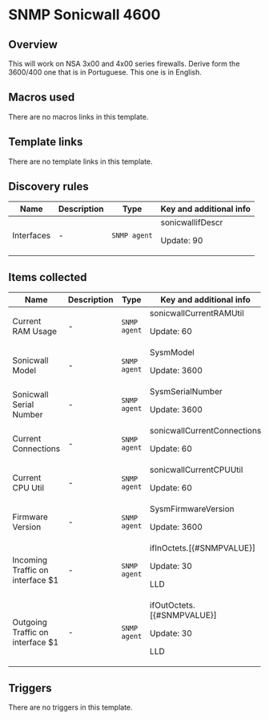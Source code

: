 # SNMP Sonicwall 4600

## Overview

This will work on NSA 3x00 and 4x00 series firewalls. Derive form the 3600/400 one that is in Portuguese. This one is in English.



## Macros used

There are no macros links in this template.

## Template links

There are no template links in this template.

## Discovery rules

|Name|Description|Type|Key and additional info|
|----|-----------|----|----|
|Interfaces |<p>-</p>|`SNMP agent`|sonicwallifDescr<p>Update: 90</p>|
## Items collected

|Name|Description|Type|Key and additional info|
|----|-----------|----|----|
|Current RAM Usage|<p>-</p>|`SNMP agent`|sonicwallCurrentRAMUtil<p>Update: 60</p>|
|Sonicwall Model|<p>-</p>|`SNMP agent`|SysmModel<p>Update: 3600</p>|
|Sonicwall Serial Number|<p>-</p>|`SNMP agent`|SysmSerialNumber<p>Update: 3600</p>|
|Current Connections|<p>-</p>|`SNMP agent`|sonicwallCurrentConnections<p>Update: 60</p>|
|Current CPU Util|<p>-</p>|`SNMP agent`|sonicwallCurrentCPUUtil<p>Update: 60</p>|
|Firmware Version|<p>-</p>|`SNMP agent`|SysmFirmwareVersion<p>Update: 3600</p>|
|Incoming Traffic on interface $1|<p>-</p>|`SNMP agent`|ifInOctets.[{#SNMPVALUE}]<p>Update: 30</p><p>LLD</p>|
|Outgoing Traffic on interface $1|<p>-</p>|`SNMP agent`|ifOutOctets.[{#SNMPVALUE}]<p>Update: 30</p><p>LLD</p>|
## Triggers

There are no triggers in this template.

